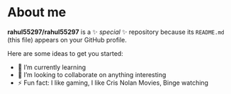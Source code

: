 # About me


**rahul55297/rahul55297** is a ✨ _special_ ✨ repository because its `README.md` (this file) appears on your GitHub profile.

Here are some ideas to get you started:

- 🌱 I’m currently learning 
- 👯 I’m looking to collaborate on anything interesting
- ⚡ Fun fact: I like gaming, I like Cris Nolan Movies, Binge watching

